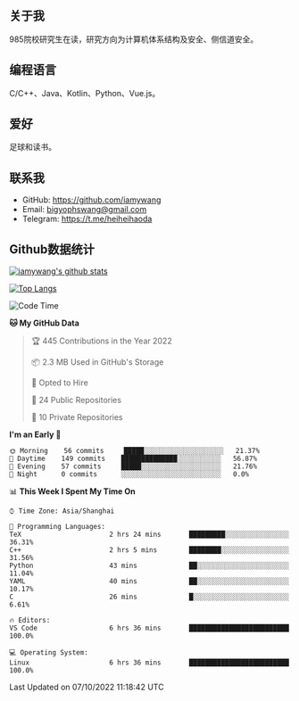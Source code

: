 ## 关于我

985院校研究生在读，研究方向为计算机体系结构及安全、侧信道安全。

## 编程语言

C/C++、Java、Kotlin、Python、Vue.js。

## 爱好

足球和读书。

## 联系我

- GitHub: https://github.com/iamywang
- Email: bigyophswang@gmail.com
- Telegram: https://t.me/heiheihaoda

## Github数据统计

[![iamywang's github stats](https://github-readme-stats.vercel.app/api?username=iamywang&count_private=true&show_icons=true)]()

[![Top Langs](https://github-readme-stats.vercel.app/api/top-langs/?username=iamywang&layout=compact)]()

<!--START_SECTION:waka-->
![Code Time](http://img.shields.io/badge/Code%20Time-592%20hrs%203%20mins-blue)

**🐱 My GitHub Data** 

> 🏆 445 Contributions in the Year 2022
 > 
> 📦 2.3 MB Used in GitHub's Storage 
 > 
> 💼 Opted to Hire
 > 
> 📜 24 Public Repositories 
 > 
> 🔑 10 Private Repositories  
 > 
**I'm an Early 🐤** 

```text
🌞 Morning    56 commits     █████░░░░░░░░░░░░░░░░░░░░   21.37% 
🌆 Daytime    149 commits    ██████████████░░░░░░░░░░░   56.87% 
🌃 Evening    57 commits     █████░░░░░░░░░░░░░░░░░░░░   21.76% 
🌙 Night      0 commits      ░░░░░░░░░░░░░░░░░░░░░░░░░   0.0%

```


📊 **This Week I Spent My Time On** 

```text
⌚︎ Time Zone: Asia/Shanghai

💬 Programming Languages: 
TeX                      2 hrs 24 mins       █████████░░░░░░░░░░░░░░░░   36.31% 
C++                      2 hrs 5 mins        ████████░░░░░░░░░░░░░░░░░   31.56% 
Python                   43 mins             ██░░░░░░░░░░░░░░░░░░░░░░░   11.04% 
YAML                     40 mins             ██░░░░░░░░░░░░░░░░░░░░░░░   10.17% 
C                        26 mins             █░░░░░░░░░░░░░░░░░░░░░░░░   6.61%

🔥 Editors: 
VS Code                  6 hrs 36 mins       █████████████████████████   100.0%

💻 Operating System: 
Linux                    6 hrs 36 mins       █████████████████████████   100.0%

```


 Last Updated on 07/10/2022 11:18:42 UTC
<!--END_SECTION:waka-->
